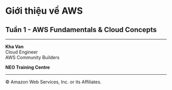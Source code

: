 # Giới thiệu về AWS
## Tuần 1 - AWS Fundamentals & Cloud Concepts

---

**Kha Van**  
Cloud Engineer  
AWS Community Builders  

**NEO Training Centre**

---

© Amazon Web Services, Inc. or its Affiliates.
